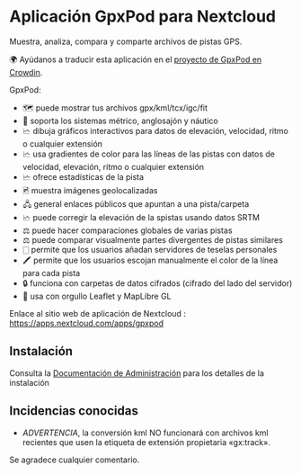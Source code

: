 # Aplicación GpxPod para Nextcloud

Muestra, analiza, compara y comparte archivos de pistas GPS.

🌍 Ayúdanos a traducir esta aplicación en el [proyecto de GpxPod en Crowdin](https://crowdin.com/project/gpxpod).

GpxPod:

* 🗺 puede mostrar tus archivos gpx/kml/tcx/igc/fit
* 📏 soporta los sistemas métrico, anglosajón y náutico
* 🗠 dibuja gráficos interactivos para datos de elevación, velocidad, ritmo o cualquier extensión
* 🗠 usa gradientes de color para las líneas de las pistas con datos de velocidad, elevación, ritmo o cualquier extensión
* 🗠 ofrece estadísticas de la pista
* 🖻 muestra imágenes geolocalizadas
* 🖧 general enlaces públicos que apuntan a una pista/carpeta
* 🗠 puede corregir la elevación de la spistas usando datos SRTM
* ⚖ puede hacer comparaciones globales de varias pistas
* ⚖ puede comparar visualmente partes divergentes de pistas similares
* 🀆 permite que los usuarios añadan servidores de teselas personales
* 🖍 permite que los usuarios escojan manualmente el color de la línea para cada pista
* 🔒 funciona con carpetas de datos cifrados (cifrado del lado del servidor)
* 🍂 usa con orgullo Leaflet y MapLibre GL

Enlace al sitio web de aplicación de Nextcloud : https://apps.nextcloud.com/apps/gpxpod

## Instalación

Consulta la [Documentación de Administración](https://gitlab.com/eneiluj/gpxpod-oc/wikis/admindoc) para los detalles de la instalación

## Incidencias conocidas

* *ADVERTENCIA*, la conversión kml NO funcionará con archivos kml recientes que usen la etiqueta de extensión propietaria «gx:track».

Se agradece cualquier comentario.
